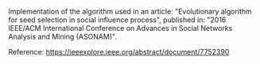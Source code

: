 Implementation of the algorithm used in an article: "Evolutionary algorithm for seed selection in social influence process", published in: "2016 IEEE/ACM International Conference on Advances in Social Networks Analysis and Mining (ASONAM)".

Reference: https://ieeexplore.ieee.org/abstract/document/7752390
